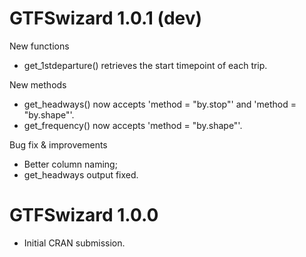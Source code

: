 # GTFSwizard 1.0.1 (dev)
New functions
  - get_1stdeparture() retrieves the start timepoint of each trip.
 
New methods
  - get_headways() now accepts 'method = "by.stop"' and 'method = "by.shape"'.
  - get_frequency() now accepts 'method = "by.shape"'.
  
Bug fix & improvements
  - Better column naming;
  - get_headways output fixed.

# GTFSwizard 1.0.0

* Initial CRAN submission.
